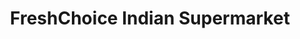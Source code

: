---
title: "FreshChoice Indian Supermarket"
url: /etobicoke/freshchoice-indian-supermarket/
shop: supermarket
---